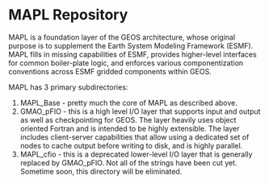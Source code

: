 # MAPL Repository

MAPL is a foundation layer of the GEOS architecture, whose original purpose is to supplement the Earth System Modeling Framework (ESMF).   MAPL fills in missing capabilities of ESMF, provides higher-level interfaces for common boiler-plate logic, and enforces various componentization conventions across ESMF gridded components within GEOS.

MAPL has 3 primary subdirectories:
1. MAPL_Base - pretty much the core of MAPL as described above.
2. GMAO_pFIO - this is a high level I/O layer that supports input and output as well as checkpointing for GEOS.   The layer heavily uses object oriented Fortran and is intended to be highly extensible.    The layer includes client-server capabilities that allow using a dedicated set of nodes to cache output before writing to disk, and is highly parallel.
3. MAPL_cfio - this is a deprecated lower-level I/O layer that is generally replaced by GMAO_pFIO.    Not all of the strings have been cut yet.  Sometime soon, this directory will be eliminated.

